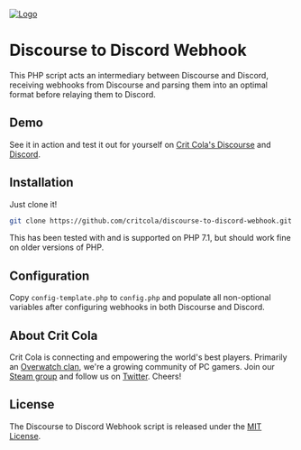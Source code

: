 <a href="https://critcola.com/?utm_source=github.com&utm_medium=readme&utm_term=logo&utm_content=discourse-to-discord-webhook&utm_campaign=development">![Logo](https://critcola.com/assets/images/crit-cola-banner.svg)</a>

# Discourse to Discord Webhook

This PHP script acts an intermediary between Discourse and Discord, receiving webhooks from Discourse and parsing them into an optimal format before relaying them to Discord.

## Demo

See it in action and test it out for yourself on [Crit Cola's Discourse](https://critcola.com/community/?utm_source=github.com&utm_medium=readme&utm_term=demo&utm_content=discourse-to-discord-webhook&utm_campaign=development) and [Discord](https://discord.critcola.com).

## Installation

Just clone it!

```sh
git clone https://github.com/critcola/discourse-to-discord-webhook.git
```

This has been tested with and is supported on PHP 7.1, but should work fine on older versions of PHP.

## Configuration

Copy `config-template.php` to `config.php` and populate all non-optional variables after configuring webhooks in both Discourse and Discord.

## About Crit Cola

Crit Cola is connecting and empowering the world's best players. Primarily an [Overwatch clan](https://critcola.com/?utm_source=github.com&utm_medium=readme&utm_term=overwatch-clan&utm_content=discourse-to-discord-webhook&utm_campaign=development), we're a growing community of PC gamers. Join our [Steam group](http://steamcommunity.com/groups/critcola) and follow us on [Twitter](https://twitter.com/CritColaGaming). Cheers!

## License

The Discourse to Discord Webhook script is released under the [MIT License](LICENSE).
